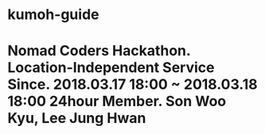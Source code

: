 # kumoh-guide
<html>
  <head>
    <h1>
      Nomad Coders
      Hackathon. Location-Independent Service
      Since. 2018.03.17 18:00 ~ 2018.03.18 18:00 24hour
      Member. Son Woo Kyu, Lee Jung Hwan
    </h1>
  </head>
</html>
